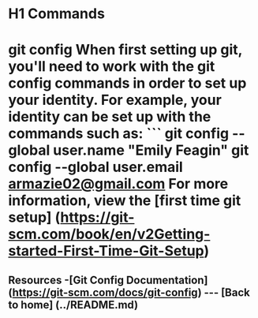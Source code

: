 # H1 Commands
# git config When first setting up git, you'll need to work with the git config commands in order to set up your identity. For example, your identity can be set up with the commands such as: ``` git config --global user.name "Emily Feagin" git config --global user.email armazie02@gmail.com For more information, view the [first time git setup] (https://git-scm.com/book/en/v2Getting-started-First-Time-Git-Setup)
## Resources -[Git Config Documentation] (https://git-scm.com/docs/git-config) --- [Back to home] (../README.md)

